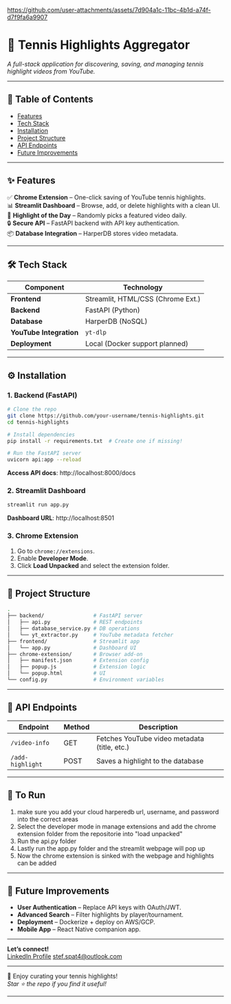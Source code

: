 https://github.com/user-attachments/assets/7d904a1c-11bc-4b1d-a74f-d7f9fa6a9907


# 🎾 Tennis Highlights Aggregator

*A full-stack application for discovering, saving, and managing tennis highlight videos from YouTube.*

---

## 📌 Table of Contents
- [Features](#-features)
- [Tech Stack](#-tech-stack)
- [Installation](#-installation)
- [Project Structure](#-project-structure)
- [API Endpoints](#-api-endpoints)
- [Future Improvements](#-future-improvements)

---

## ✨ Features
✅ **Chrome Extension** – One-click saving of YouTube tennis highlights.  
📊 **Streamlit Dashboard** – Browse, add, or delete highlights with a clean UI.  
🎥 **Highlight of the Day** – Randomly picks a featured video daily.  
🔒 **Secure API** – FastAPI backend with API key authentication.  
📦 **Database Integration** – HarperDB stores video metadata.

---

## 🛠 Tech Stack
| Component           | Technology                        |
|---------------------|-----------------------------------|
| **Frontend**        | Streamlit, HTML/CSS (Chrome Ext.) |
| **Backend**         | FastAPI (Python)                  |
| **Database**        | HarperDB (NoSQL)                  |
| **YouTube Integration** | `yt-dlp`                     |
| **Deployment**      | Local (Docker support planned)    |

---

## ⚙️ Installation

### 1. Backend (FastAPI)
```bash
# Clone the repo
git clone https://github.com/your-username/tennis-highlights.git
cd tennis-highlights

# Install dependencies
pip install -r requirements.txt  # Create one if missing!

# Run the FastAPI server
uvicorn api:app --reload
```
**Access API docs**: http://localhost:8000/docs

### 2. Streamlit Dashboard
```bash
streamlit run app.py
```
**Dashboard URL**: http://localhost:8501

### 3. Chrome Extension
1. Go to `chrome://extensions`.
2. Enable **Developer Mode**.
3. Click **Load Unpacked** and select the extension folder.

---

## 📂 Project Structure
```bash
.
├── backend/                # FastAPI server
│   ├── api.py              # REST endpoints
│   ├── database_service.py # DB operations
│   └── yt_extractor.py     # YouTube metadata fetcher
├── frontend/               # Streamlit app
│   └── app.py              # Dashboard UI
├── chrome-extension/       # Browser add-on
│   ├── manifest.json       # Extension config
│   ├── popup.js            # Extension logic
│   └── popup.html          # UI
└── config.py               # Environment variables
```

---

## 🔌 API Endpoints
| Endpoint         | Method | Description                                   |
|------------------|--------|-----------------------------------------------|
| `/video-info`    | GET    | Fetches YouTube video metadata (title, etc.)  |
| `/add-highlight` | POST   | Saves a highlight to the database             |

---

## 🚦 To Run
1. make sure you add your cloud harperedb url, username, and password into the correct areas
2. Select the developer mode in manage extensions and add the chrome extension folder from the repositorie into "load unpacked" 
3. Run the api.py folder
4. Lastly run the app.py folder and the streamlit webpage will pop up
5. Now the chrome extension is sinked with the webpage and highlights can be added

---

## 🚀 Future Improvements
- **User Authentication** – Replace API keys with OAuth/JWT.
- **Advanced Search** – Filter highlights by player/tournament.
- **Deployment** – Dockerize + deploy on AWS/GCP.
- **Mobile App** – React Native companion app.

---

**Let’s connect!**  
[LinkedIn Profile](https://www.linkedin.com/in/stefan-spatariu-b03bb7369/?trk=opento_sprofile_topcard)
stef.spat4@outlook.com


---

🎉 Enjoy curating your tennis highlights!  
*Star ⭐ the repo if you find it useful!*

---
